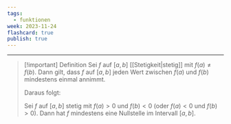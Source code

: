 ```yaml
---
tags:
  - funktionen
week: 2023-11-24
flashcard: true
publish: true
---
```

***

> [!important] Definition
> Sei $f$ auf $[a, b]$ [[Stetigkeit|stetig]] mit $f(a) \neq f(b)$. Dann gilt, dass $f$ auf $[a, b]$ jeden Wert zwischen $f(a)$ und $f(b)$ mindestens einmal annimmt.
> 
> Daraus folgt:
> 
> Sei $f$ auf $[a, b]$ stetig mit $f(a)>0$ und $f(b)<0$ (oder $f(a)<0$ und $f(b)>0$). Dann hat $f$ mindestens eine Nullstelle im Intervall $[a, b]$.
